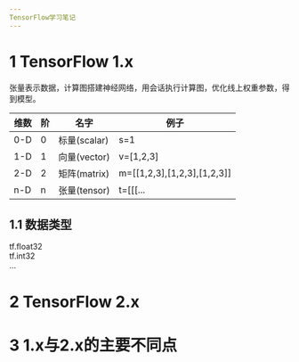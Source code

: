 ```yaml
---
TensorFlow学习笔记
---
```

# 1 TensorFlow 1.x
张量表示数据，计算图搭建神经网络，用会话执行计算图，优化线上权重参数，得到模型。

维数|阶|名字|例子
----|--|----|---
0-D|0|标量(scalar)|s=1
1-D|1|向量(vector)|v=[1,2,3]
2-D|2|矩阵(matrix)|m=[[1,2,3],[1,2,3],[1,2,3]]
n-D|n|张量(tensor)|t=[[[...

## 1.1 数据类型
tf.float32  
tf.int32  
...


# 2 TensorFlow 2.x


# 3  1.x与2.x的主要不同点
